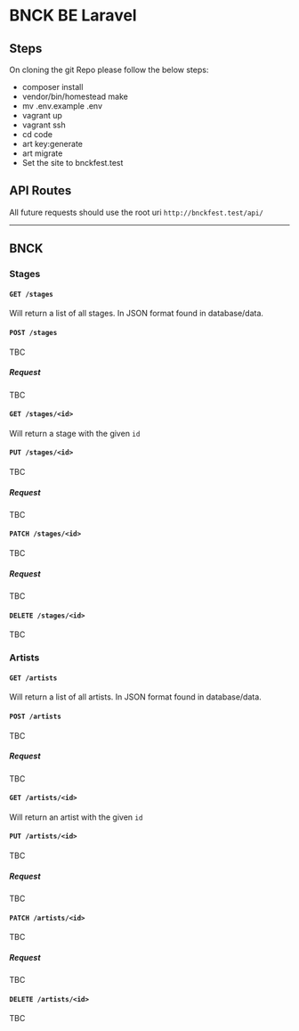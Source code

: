 # BNCK BE Laravel

## Steps 
On cloning the git Repo please follow the below steps:

- composer install
- vendor/bin/homestead make
- mv .env.example .env
- vagrant up
- vagrant ssh
- cd code
- art key:generate
- art migrate
- Set the site to bnckfest.test


## API Routes

All future requests should use the root uri `http://bnckfest.test/api/` 

---

## BNCK

### Stages

#### `GET /stages`

Will return a list of all stages. In JSON format found in database/data.



#### `POST /stages`

TBC

##### Request

TBC

#### `GET /stages/<id>`

Will return a stage with the given `id`

#### `PUT /stages/<id>`

TBC

##### Request

TBC

#### `PATCH /stages/<id>`

TBC

##### Request

TBC

#### `DELETE /stages/<id>`

TBC

### Artists

#### `GET /artists`

Will return a list of all artists. In JSON format found in database/data.



#### `POST /artists`

TBC

##### Request

TBC

#### `GET /artists/<id>`

Will return an artist with the given `id`

#### `PUT /artists/<id>`

TBC

##### Request

TBC

#### `PATCH /artists/<id>`

TBC

##### Request

TBC

#### `DELETE /artists/<id>`

TBC

